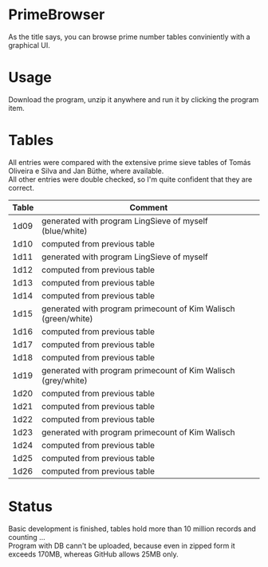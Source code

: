 # PrimeBrowser
As the title says, you can browse prime number tables conviniently with a graphical UI.


Usage
=====

  Download the program, unzip it anywhere and run it by clicking the program item.


 Tables
  ====== 
  
  All entries were compared with the extensive prime sieve tables of Tomás Oliveira e Silva and Jan Büthe, where available.<br/>
All other entries were double checked, so I'm quite confident that they are correct.

  
Table            | Comment
------------------- | --------
  1d09	| generated with program LingSieve of myself (blue/white)
  1d10	| computed from previous table
  1d11 	| generated with program LingSieve of myself
  1d12 	| computed from previous table
  1d13 	| computed from previous table
  1d14 	| computed from previous table
  1d15 	| generated with program primecount of Kim Walisch (green/white)
  1d16 	| computed from previous table
  1d17 	| computed from previous table
  1d18 	| computed from previous table
  1d19 	| generated with program primecount of Kim Walisch (grey/white)
  1d20 	| computed from previous table
  1d21 	| computed from previous table
  1d22 	| computed from previous table
  1d23 	| generated with program primecount of Kim Walisch
  1d24 	| computed from previous table
  1d25	| computed from previous table
  1d26	| computed from previous table
 
  
  
  
  Status
  ======
  
  Basic development is finished, tables hold more than 10 million records and counting ...<br/>
  Program with DB cann't be uploaded, because even in zipped form it exceeds 170MB, whereas GitHub allows 25MB only.
